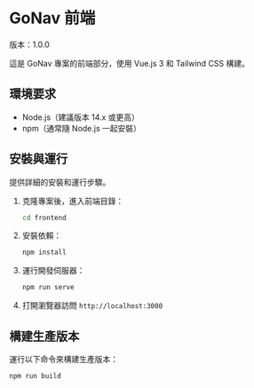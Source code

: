 # GoNav 前端

版本：1.0.0

這是 GoNav 專案的前端部分，使用 Vue.js 3 和 Tailwind CSS 構建。

## 環境要求

- Node.js（建議版本 14.x 或更高）
- npm（通常隨 Node.js 一起安裝）

## 安裝與運行

提供詳細的安裝和運行步驟。

1. 克隆專案後，進入前端目錄：

   ```bash
   cd frontend
   ```
2. 安裝依賴：

   ```bash
   npm install
   ```
3. 運行開發伺服器：

   ```bash
   npm run serve
   ```
4. 打開瀏覽器訪問 `http://localhost:3000`

## 構建生產版本

運行以下命令來構建生產版本：

```bash
npm run build
```
